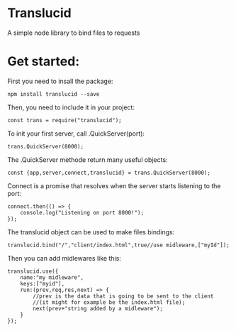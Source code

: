 # Translucid
A simple node library to bind files to requests

# Get started:

First you need to insall the package:
```
npm install translucid --save
```

Then, you need to include it in your project:
```
const trans = require("translucid");
```

To init your first server, call .QuickServer(port):
```
trans.QuickServer(8000);
```

The .QuickServer methode return many useful objects:
```
const {app,server,connect,translucid} = trans.QuickServer(8000);
```
Connect is a promise that resolves when the server starts listening to the port:
```
connect.then(() => {
    console.log("Listening on port 8000!");
});
```
The translucid object can be used to make files bindings:
```
translucid.bind("/","client/index.html",true//use midleware,["myId"]);
```
Then you can add midlewares like this:
```
translucid.use({
    name:"my midleware",
    keys:["myid"],
    run:(prev,req,res,next) => {
        //prev is the data that is going to be sent to the client
        //(it might for example be the index.html file);
        next(prev+"string added by a midleware");
    }
});
```
